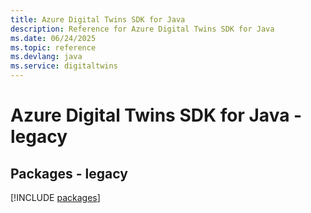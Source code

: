 ```yaml
---
title: Azure Digital Twins SDK for Java
description: Reference for Azure Digital Twins SDK for Java
ms.date: 06/24/2025
ms.topic: reference
ms.devlang: java
ms.service: digitaltwins
---
```

# Azure Digital Twins SDK for Java - legacy
## Packages - legacy
[!INCLUDE [packages](digital-twins-index.md)]